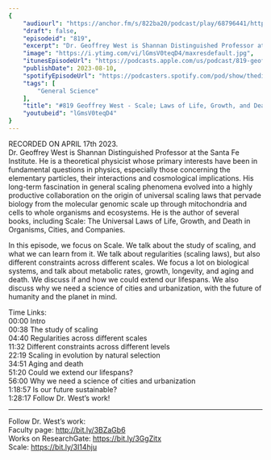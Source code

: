 ```yaml
---
{
	"audiourl": "https://anchor.fm/s/822ba20/podcast/play/68796441/https%3A%2F%2Fd3ctxlq1ktw2nl.cloudfront.net%2Fstaging%2F2023-3-17%2F133413d7-bb34-2ddb-4f2f-ccc69d2c9031.m4a",
	"draft": false,
	"episodeid": "819",
	"excerpt": "Dr. Geoffrey West is Shannan Distinguished Professor at the Santa Fe Institute. He is a theoretical physicist whose primary interests have been in fundamental questions in physics, especially those concerning the elementary particles, their interactions and cosmological implications. His long-term fascination in general scaling phenomena evolved into a highly productive collaboration on the origin of universal scaling laws that pervade biology from the molecular genomic scale up through mitochondria and cells to whole organisms and ecosystems. He is the author of several books, including Scale: The Universal Laws of Life, Growth, and Death in Organisms, Cities, and Companies.",
	"image": "https://i.ytimg.com/vi/lGmsV0teqD4/maxresdefault.jpg",
	"itunesEpisodeUrl": "https://podcasts.apple.com/us/podcast/819-geoffrey-west-scale-laws-of-life-growth-and-death/id1451347236?i=1000624080057&uo=4",
	"publishDate": 2023-08-10,
	"spotifyEpisodeUrl": "https://podcasters.spotify.com/pod/show/thedissenter/episodes/819-Geoffrey-West---Scale-Laws-of-Life--Growth--and-Death-in-Organisms--Cities--and-Companies-e22i0ip",
	"tags": [
		"General Science"
	],
	"title": "#819 Geoffrey West - Scale; Laws of Life, Growth, and Death in Organisms, Cities, and Companies",
	"youtubeid": "lGmsV0teqD4"
}
---
```

RECORDED ON APRIL 17th 2023.  
Dr. Geoffrey West is Shannan Distinguished Professor at the Santa Fe Institute. He is a theoretical physicist whose primary interests have been in fundamental questions in physics, especially those concerning the elementary particles, their interactions and cosmological implications. His long-term fascination in general scaling phenomena evolved into a highly productive collaboration on the origin of universal scaling laws that pervade biology from the molecular genomic scale up through mitochondria and cells to whole organisms and ecosystems. He is the author of several books, including Scale: The Universal Laws of Life, Growth, and Death in Organisms, Cities, and Companies.

In this episode, we focus on Scale. We talk about the study of scaling, and what we can learn from it. We talk about regularities (scaling laws), but also different constraints across different scales. We focus a lot on biological systems, and talk about metabolic rates, growth, longevity, and aging and death. We discuss if and how we could extend our lifespans. We also discuss why we need a science of cities and urbanization, with the future of humanity and the planet in mind.

Time Links:  
<time>00:00</time> Intro  
<time>00:38</time> The study of scaling  
<time>04:40</time> Regularities across different scales  
<time>11:32</time> Different constraints across different levels  
<time>22:19</time> Scaling in evolution by natural selection  
<time>34:51</time> Aging and death  
<time>51:20</time> Could we extend our lifespans?  
<time>56:00</time> Why we need a science of cities and urbanization  
<time>1:18:57</time> Is our future sustainable?  
<time>1:28:17</time> Follow Dr. West’s work!

---

Follow Dr. West’s work:  
Faculty page: http://bit.ly/3BZaGb6  
Works on ResearchGate: https://bit.ly/3GgZitx  
Scale: https://bit.ly/3I14hju
